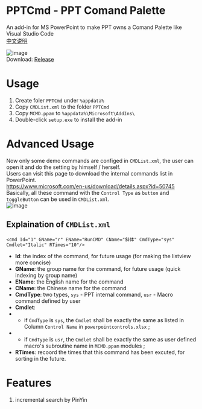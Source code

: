 # PPTCmd - PPT Comand Palette
An add-in for MS PowerPoint to make PPT owns a Comand Palette like Visual Studio Code  
[中文说明](https://github.com/valuex/PPTCmd/blob/main/Readme_CN.md)

![image](https://github.com/user-attachments/assets/d9d16521-7dca-487e-83fe-7dac72765a28)  
Download: [Release](https://github.com/valuex/PPTCmd/releases)  

# Usage
1. Create foler `PPTCmd` under `%appdata%`
2. Copy `CMDList.xml` to the folder `PPTCmd`
3. Copy `MCMD.ppam` to `%appdata%\Microsoft\AddIns\` 
4. Double-click `setup.exe` to install the add-in
# Advanced Usage
Now only some demo commands are configed in  `CMDList.xml`, the user can open it and do the setting by himself / herself.  
Users can visit this page to download the internal commands list in PowerPoint.   
https://www.microsoft.com/en-us/download/details.aspx?id=50745  
Basically, all these command with the `Control Type` as `button` and `toggleButton` can be used in `CMDList.xml`.   
![image](https://github.com/user-attachments/assets/b39d4801-a22a-44c0-8219-a6b23b12a773)
## Explaination of `CMDList.xml`
`<cmd Id="1" GName="r" EName="RunCMD" CName="斜体" CmdType="sys" Cmdlet="Italic" RTimes="10"/>`
- **Id**: the index of the command, for future usage (for making the listview more concise)
- **GName**: the group name for the command, for future usage (quick indexing by group name)
- **EName**: the English name for the command
- **CName**: the Chinese name for the command
- **CmdType**: two types, `sys` - PPT internal command, `usr` - Macro command defined by user
- **Cmdlet**:
- - if `CmdType` is `sys`, the `Cmdlet` shall be exactly the same as listed in Column `Control Name` in `powerpointcontrols.xlsx` ;
- - if `CmdType` is `usr`, the `Cmdlet` shall be exactly the same as user defined macro's subroutine name in `MCMD.ppam` modules  ;
- **RTimes**: recoord the times that this command has been excuted, for sorting in the future.

# Features
1. incremental search by PinYin

